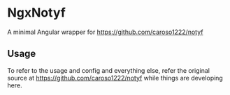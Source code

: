 # NgxNotyf
A minimal Angular wrapper for https://github.com/caroso1222/notyf

## Usage
To refer to the usage and config and everything else, refer the original source at https://github.com/caroso1222/notyf
while things are developing here.